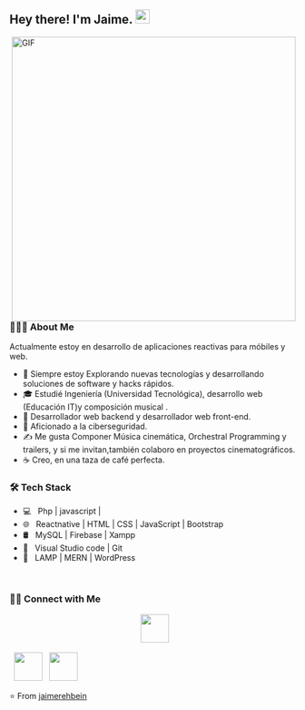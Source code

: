 <h2> Hey there! I'm Jaime. <img src="https://github.com/souvikguria98/souvikguria98/blob/master/Hi.gif" width="25"></h2>
<img align="right" alt="GIF" src="https://media0.giphy.com/media/xUA7bdpLxQhsSQdyog/giphy.gif" width="500"/>

<h3> 👨🏻‍💻 About Me </h3>

 Actualmente estoy en desarrollo de aplicaciones reactivas para móbiles y web.
- 🤔  Siempre estoy Explorando nuevas tecnologías y desarrollando soluciones de software y hacks rápidos.
- 🎓  Estudié Ingeniería (Universidad Tecnológica), desarrollo web (Educación IT)y composición musical .
- 💼  Desarrollador web backend y desarrollador web front-end.
- 🌱  Aficionado a la ciberseguridad.
- ✍️  Me gusta Componer Música cinemática, Orchestral Programming y trailers, y si me invitan,también colaboro en proyectos cinematográficos.
- ☕  Creo, en una taza de café perfecta.

<h3>🛠 Tech Stack</h3>

- 💻 &nbsp; Php | javascript |   
- 🌐 &nbsp; Reactnative | HTML | CSS | JavaScript | Bootstrap 
- 🛢 &nbsp; MySQL | Firebase | Xampp
- 🔧 &nbsp;  Visual Studio code  | Git
- 🔧 &nbsp;  LAMP  | MERN | WordPress

<br>


<h3> 🤝🏻 Connect with Me </h3>

<p align="center">
&nbsp; <a href="https://twitter.com/JaimeRehbein" target="_blank" rel="noopener noreferrer"><img src="https://img.icons8.com/plasticine/100/000000/twitter.png" width="50" /></a>  
 
&nbsp; <a href="https://www.linkedin.com/in/jaime-rehbein-a3a556169/" target="_blank" rel="noopener noreferrer"><img src="https://img.icons8.com/plasticine/100/000000/linkedin.png" width="50" /></a>
&nbsp; <a href="mailto:rebbeim7@gmail.com" target="_blank" rel="noopener noreferrer"><img src="https://img.icons8.com/plasticine/100/000000/gmail.png"  width="50" /></a>
</p>

⭐️ From [jaimerehbein](https://github.com/jaimerehbein)
